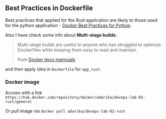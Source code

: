 ## Best Practices in Dockerfile

Best practices that applied for the Rust application are likely to those
used for the python application - [Docker Best Practices for Python](../app_python/DOCKER.md).

Also I have check some info about **Multi-stage builds**: 

> Multi-stage builds are useful to anyone who has struggled to optimize Dockerfiles while keeping them easy to read and maintain.
> 
> from [Docker docs mannuals](https://docs.docker.com/build/building/multi-stage/)

and then apply idea in `Dockerfile` for `app_rust`.

### Docker image

Access with a link `https://hub.docker.com/repository/docker/adarika/devops-lab-02-rust/general`

Or pull image via `docker pull adarika/devops-lab-02-rust`